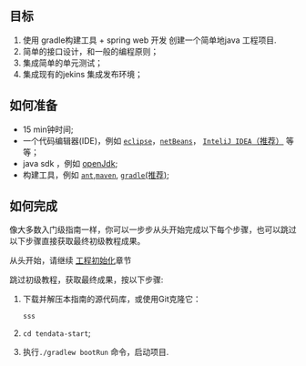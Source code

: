 ## 目标

1. 使用 gradle构建工具 + spring web 开发 创建一个简单地java 工程项目.
1. 简单的接口设计，和一般的编程原则；
1. 集成简单的单元测试；
1. 集成现有的jekins 集成发布环境；


## 如何准备

- 15 min钟时间;
- 一个代码编辑器(IDE)，例如 [`eclipse`](https://www.eclipse.org/downloads/download.php?file=/technology/epp/downloads/release/2022-03/R/eclipse-jee-2022-03-R-win32-x86_64.zip&mirror_id=1142)，[`netBeans`](https://netbeans.apache.org/download/index.html)， [`InteliJ IDEA`（推荐）](https://www.jetbrains.com/idea/download/#section=windows) 等等；
- java sdk ，例如 [openJdk](https://adoptopenjdk.net/);
- 构建工具，例如 [`ant`](https://ant.apache.org/bindownload.cgi),[`maven`](https://maven.apache.org/download.cgi), [`gradle`(推荐)](https://services.gradle.org/distributions/);

## 如何完成

像大多数入门级指南一样，你可以一步步从头开始完成以下每个步骤，也可以跳过以下步骤直接获取最终初级教程成果。

从头开始，请继续 [工程初始化](./init.md)章节

跳过初级教程，获取最终成果，按以下步骤:

1. 下载并解压本指南的源代码库，或使用Git克隆它： 
    ```
    sss

    ```
    
2. `cd tendata-start`;

3. 执行`./gradlew bootRun` 命令，启动项目.    

